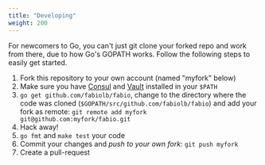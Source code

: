 ```yaml
---
title: "Developing"
weight: 200
---
```


For newcomers to Go, you can't just git clone your forked repo and work from
there, due to how Go's GOPATH works. Follow the following steps to easily get
started.

1. Fork this repository to your own account (named "myfork" below)
1. Make sure you have [Consul](https://www.consul.io/downloads.html) and [Vault](https://www.vaultproject.io/downloads.html) installed in your `$PATH`
1. `go get github.com/fabiolb/fabio`, change to the directory where the code was cloned
   (`$GOPATH/src/github.com/fabiolb/fabio`) and add your fork as remote: `git remote add myfork git@github.com:myfork/fabio.git`
1. Hack away!
1. `go fmt` and `make test` your code
1. Commit your changes and *push to your own fork*: `git push myfork`
1. Create a pull-request
